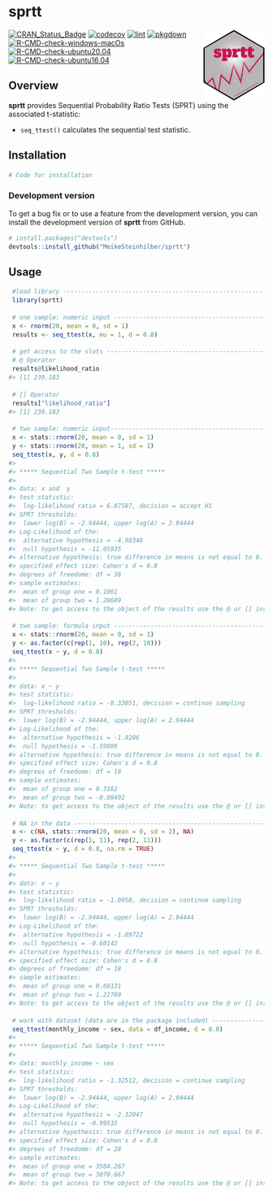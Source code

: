 sprtt
================

<a href='https://meikesteinhilber.github.io/sprtt/'><img src="man/figures/logo.png" align="right" height="139"/></a>

<!-- badges: start -->

[![CRAN\_Status\_Badge](http://www.r-pkg.org/badges/version/sprtt?color=red)](https://cran.r-project.org/package=sprtt)
[![codecov](https://codecov.io/gh/MeikeSteinhilber/sprtt/branch/main/graph/badge.svg?token=IQHTDTRBAW)](https://codecov.io/gh/MeikeSteinhilber/sprtt)
[![lint](https://github.com/MeikeSteinhilber/sprtt/actions/workflows/lint.yaml/badge.svg)](https://github.com/MeikeSteinhilber/sprtt/actions/workflows/lint.yaml)
[![pkgdown](https://github.com/MeikeSteinhilber/sprtt/actions/workflows/pkgdown.yaml/badge.svg)](https://github.com/MeikeSteinhilber/sprtt/actions/workflows/pkgdown.yaml)
[![R-CMD-check-windows-macOs](https://github.com/MeikeSteinhilber/sprtt/workflows/R-CMD-check-windows-macOs/badge.svg)](https://github.com/MeikeSteinhilber/sprtt/actions)
[![R-CMD-check-ubuntu20.04](https://github.com/MeikeSteinhilber/sprtt/workflows/R-CMD-check-ubuntu20.04/badge.svg)](https://github.com/MeikeSteinhilber/sprtt/actions)
[![R-CMD-check-ubuntu16.04](https://github.com/MeikeSteinhilber/sprtt/workflows/R-CMD-check-ubuntu16.04/badge.svg)](https://github.com/MeikeSteinhilber/sprtt/actions)

<!-- badges: end -->

## Overview

**sprtt** provides Sequential Probability Ratio Tests (SPRT) using the
associated t-statistic:

-   `seq_ttest()` calculates the sequential test statistic.

## Installation

``` r
# Code for installation
```

### Development version

To get a bug fix or to use a feature from the development version, you
can install the development version of **sprtt** from GitHub.

``` r
# install.packages("devtools")
devtools::install_github("MeikeSteinhilber/sprtt")
```

## Usage

``` r
 #load library -----------------------------------------------------------------
 library(sprtt)

 # one sample: numeric input ---------------------------------------------------
 x <- rnorm(20, mean = 0, sd = 1)
 results <- seq_ttest(x, mu = 1, d = 0.8)

 # get access to the slots -----------------------------------------------------
 # @ Operator
 results@likelihood_ratio
#> [1] 239.183

 # [] Operator
 results["likelihood_ratio"]
#> [1] 239.183

 # two sample: numeric input----------------------------------------------------
 x <- stats::rnorm(20, mean = 0, sd = 1)
 y <- stats::rnorm(20, mean = 1, sd = 1)
 seq_ttest(x, y, d = 0.8)
#> 
#> ***** Sequential Two Sample t-test *****
#> 
#> data: x and  y
#> test statistic:
#>  log-likelihood ratio = 6.07587, decision = accept H1
#> SPRT thresholds:
#>  lower log(B) = -2.94444, upper log(A) = 2.94444
#> Log-Likelihood of the:
#>  alternative hypothesis = -4.98348
#>  null hypothesis = -11.05935
#> alternative hypothesis: true difference in means is not equal to 0.
#> specified effect size: Cohen's d = 0.8
#> degrees of freedome: df = 38
#> sample estimates:
#>  mean of group one = 0.1061
#>  mean of group two = 1.28689
#> Note: to get access to the object of the results use the @ or [] instead of the $ operator.

 # two sample: formula input ---------------------------------------------------
 x <- stats::rnorm(20, mean = 0, sd = 1)
 y <- as.factor(c(rep(1, 10), rep(2, 10)))
 seq_ttest(x ~ y, d = 0.8)
#> 
#> ***** Sequential Two Sample t-test *****
#> 
#> data: x ~ y
#> test statistic:
#>  log-likelihood ratio = -0.33051, decision = continue sampling
#> SPRT thresholds:
#>  lower log(B) = -2.94444, upper log(A) = 2.94444
#> Log-Likelihood of the:
#>  alternative hypothesis = -1.9286
#>  null hypothesis = -1.59809
#> alternative hypothesis: true difference in means is not equal to 0.
#> specified effect size: Cohen's d = 0.8
#> degrees of freedome: df = 18
#> sample estimates:
#>  mean of group one = 0.3162
#>  mean of group two = -0.00492
#> Note: to get access to the object of the results use the @ or [] instead of the $ operator.

 # NA in the data --------------------------------------------------------------
 x <- c(NA, stats::rnorm(20, mean = 0, sd = 2), NA)
 y <- as.factor(c(rep(1, 11), rep(2, 11)))
 seq_ttest(x ~ y, d = 0.8, na.rm = TRUE)
#> 
#> ***** Sequential Two Sample t-test *****
#> 
#> data: x ~ y
#> test statistic:
#>  log-likelihood ratio = -1.0958, decision = continue sampling
#> SPRT thresholds:
#>  lower log(B) = -2.94444, upper log(A) = 2.94444
#> Log-Likelihood of the:
#>  alternative hypothesis = -1.69722
#>  null hypothesis = -0.60142
#> alternative hypothesis: true difference in means is not equal to 0.
#> specified effect size: Cohen's d = 0.8
#> degrees of freedome: df = 18
#> sample estimates:
#>  mean of group one = 0.68131
#>  mean of group two = 1.22709
#> Note: to get access to the object of the results use the @ or [] instead of the $ operator.

 # work with dataset (data are in the package included) ------------------------
 seq_ttest(monthly_income ~ sex, data = df_income, d = 0.8)
#> 
#> ***** Sequential Two Sample t-test *****
#> 
#> data: monthly_income ~ sex
#> test statistic:
#>  log-likelihood ratio = -1.32512, decision = continue sampling
#> SPRT thresholds:
#>  lower log(B) = -2.94444, upper log(A) = 2.94444
#> Log-Likelihood of the:
#>  alternative hypothesis = -2.32047
#>  null hypothesis = -0.99535
#> alternative hypothesis: true difference in means is not equal to 0.
#> specified effect size: Cohen's d = 0.8
#> degrees of freedome: df = 28
#> sample estimates:
#>  mean of group one = 3504.267
#>  mean of group two = 3070.667
#> Note: to get access to the object of the results use the @ or [] instead of the $ operator.
```

